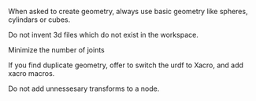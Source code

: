When asked to create geometry, always use basic geometry like spheres, cylindars or cubes.

Do not invent 3d files which do not exist in the workspace.

Minimize the number of joints

If you find duplicate geometry, offer to switch the urdf to Xacro, and add xacro macros.

Do not add unnessesary transforms to a node.




